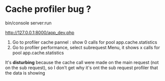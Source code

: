 Cache profiler bug ?
====================

bin/console server:run

http://127.0.0.1:8000/app_dev.php

1. Go to profiler cache pannel : show 0 calls for pool app.cache.statistics 
2. Go to profiler performance, select subrequest Menu, it shows x calls for pool app.cache.statistics 

It's **disturbing** because the cache call were made on the main request (not on the sub request), so I don't get why it's ont the sub request profiler that the data is showing
